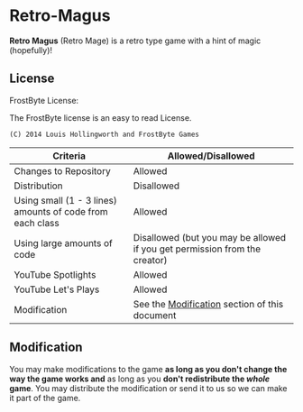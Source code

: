 Retro-Magus
===========

**Retro Magus** (Retro Mage) is a retro type game with a hint of magic (hopefully)!


License
--------
FrostByte License: 

The FrostByte license is an easy to read License.

`(C) 2014 Louis Hollingworth and FrostByte Games`

Criteria | Allowed/Disallowed
---------|-------------------
Changes to Repository|Allowed
Distribution|Disallowed
Using small (1 - 3 lines) amounts of code from each class|Allowed
Using large amounts of code|Disallowed (but you may be allowed if you get permission from the creator)
YouTube Spotlights|Allowed
YouTube Let's Plays|Allowed
Modification|See the [Modification](https://github.com/FrostbyteGames/Retro-Magus/blob/master/README.md#Modification) section of this document

Modification
------------
You may make modifications to the game **as long as you don't change the way the game works and** as long as you **don't redistribute the *whole* game**. You may distribute the modification or send it to us so we can make it part of the game.

